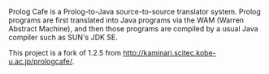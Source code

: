 Prolog Cafe is a Prolog-to-Java source-to-source translator system. Prolog programs are first translated into Java programs via the WAM (Warren Abstract Machine), and then those programs are compiled by a usual Java compiler such as SUN's JDK SE.

This project is a fork of 1.2.5 from http://kaminari.scitec.kobe-u.ac.jp/prologcafe/.